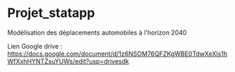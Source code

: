 # Projet_statapp
Modélisation des déplacements automobiles à l'horizon 2040

Lien Google drive : https://docs.google.com/document/d/1z6NSOM76QFZKgWBE0TdwXeXls1hWfXxhHYNTZsuYUWs/edit?usp=drivesdk
